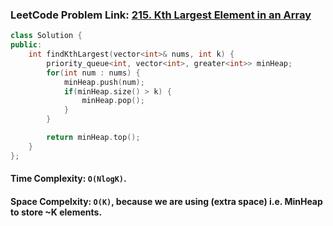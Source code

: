### LeetCode Problem Link: [215. Kth Largest Element in an Array](https://leetcode.com/problems/kth-largest-element-in-an-array/)

```cpp
class Solution {
public:
    int findKthLargest(vector<int>& nums, int k) {
        priority_queue<int, vector<int>, greater<int>> minHeap;
        for(int num : nums) {
            minHeap.push(num);
            if(minHeap.size() > k) {
                minHeap.pop();
            }
        }

        return minHeap.top();
    }
};
```

#### Time Complexity: `O(NlogK)`.

#### Space Compelxity: `O(K)`, because we are using (extra space) i.e. MinHeap to store ~K elements.
